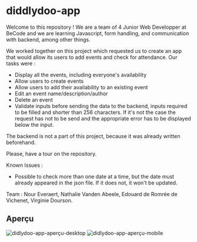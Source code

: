 # diddlydoo-app

Welcome to this repository ! We are a team of 4 Junior Web Developper at BeCode and we are learning Javascript, form handling, and communication with backend, among other things. 

We worked together on this project which requested us to create an app that would allow its users to add events and check for attendance. Our tasks were :
- Display all the events, including everyone's availability
- Allow users to create events
- Allow users to add their availability to an existing event
- Edit an event name/description/author
- Delete an event
- Validate inputs before sending the data to the backend, inputs required to be filled and shorter than 256 characters. If it's not the case the request has not to be send and the appropriate error has to be displayed below the input.

The backend is not a part of this project, because it was already written beforehand.

Please, have a tour on the repository. 

Known Issues : 
- Possible to check more than one date at a time, but the date must already appeared in the json file. If it does not, it won't be updated.

Team :
Nour Everaert,
Nathalie Vanden Abeele,
Edouard de Romrée de Vichenet,
Virginie Dourson.

## Aperçu

![didlydoo-app-aperçu-desktop](https://user-images.githubusercontent.com/117478874/211346807-bd7bf1c8-2dab-4909-beef-7d11ee7b0971.png)
![didlydoo-app-aperçu-mobile](https://user-images.githubusercontent.com/117478874/211346813-2c3f4d3c-5d69-496e-b938-6b2f7e8603ea.png)
